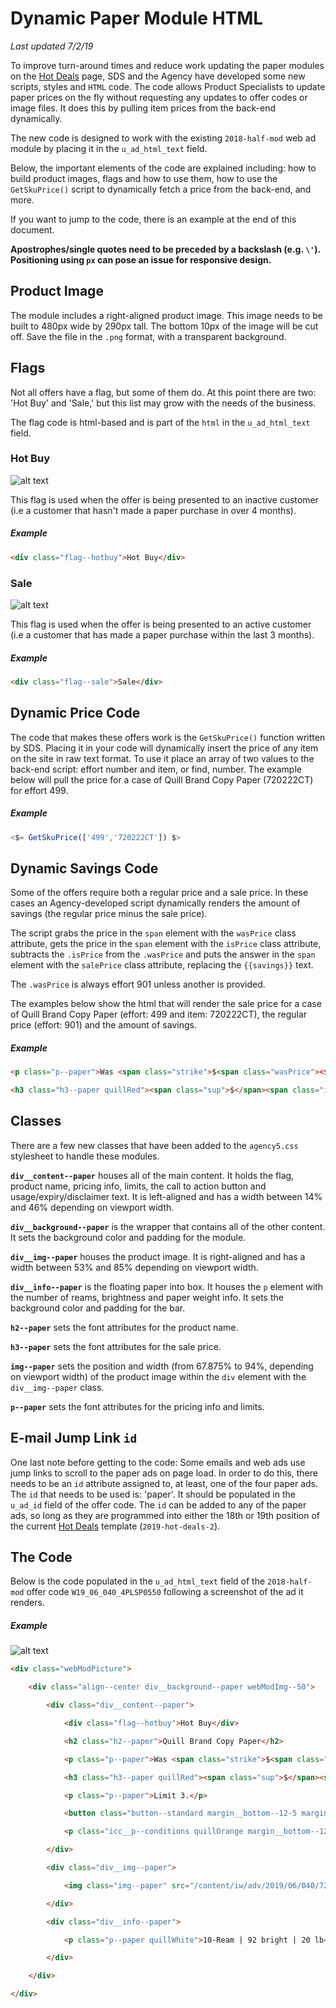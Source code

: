 # Dynamic Paper Module HTML
_Last updated 7/2/19_

To improve turn-around times and reduce work updating the paper modules on the [Hot Deals](https://www.quill.com/daily-deals/cbx/35.html) page, SDS and the Agency have developed some new scripts, styles and `HTML` code. The code allows Product Specialists to update paper prices on the fly without requesting any updates to offer codes or image files. It does this by pulling item prices from the back-end dynamically.

The new code is designed to work with the existing `2018-half-mod` web ad module by placing it in the `u_ad_html_text` field.

Below, the important elements of the code are explained including: how to build product images, flags and how to use them, how to use the `GetSkuPrice()` script to dynamically fetch a price from the back-end, and more.

If you want to jump to the code, there is an example at the end of this document.

__Apostrophes/single quotes need to be preceded by a backslash (e.g. `\'`). Positioning using `px` can pose an issue for responsive design.__

## Product Image
The module includes a right-aligned product image. This image needs to be built to 480px wide by 290px tall. The bottom 10px of the image will be cut off. Save the file in the `.png` format, with a transparent background.

## Flags
Not all offers have a flag, but some of them do. At this point there are two: 'Hot Buy' and 'Sale,' but this list may grow with the needs of the business.

The flag code is html-based and is part of the `html` in the `u_ad_html_text` field.

### Hot Buy
![alt text](https://www.quill.com/content/iw/images/documentation/hot-buy.png "Hot Buy flag screenshot")

This flag is used when the offer is being presented to an inactive customer (i.e a customer that hasn't made a paper purchase in over 4 months).

##### Example
```html
<div class="flag--hotbuy">Hot Buy</div>
```

### Sale
![alt text](https://www.quill.com/content/iw/images/documentation/sale.png "Sale flag screenshot")

This flag is used when the offer is being presented to an active customer (i.e a customer that has made a paper purchase within the last 3 months).

##### Example
```html
<div class="flag--sale">Sale</div>
```

## Dynamic Price Code
The code that makes these offers work is the `GetSkuPrice()` function written by SDS. Placing it in your code will dynamically insert the price of any item on the site in raw text format. To use it place an array of two values to the back-end script: effort number and item, or find, number. The example below will pull the price for a case of Quill Brand Copy Paper (720222CT) for effort 499.

##### Example
```javascript
<$= GetSkuPrice(['499','720222CT']) $>
```

## Dynamic Savings Code
Some of the offers require both a regular price and a sale price. In these cases an Agency-developed script dynamically renders the amount of savings (the regular price minus the sale price).

The script grabs the price in the `span` element with the `wasPrice` class attribute, gets the price in the `span` element with the `isPrice` class attribute, subtracts the `.isPrice` from the `.wasPrice` and puts the answer in the `span` element with the `salePrice` class attribute, replacing the `{{savings}}` text.

The `.wasPrice` is always effort 901 unless another is provided.

The examples below show the html that will render the sale price for a case of Quill Brand Copy Paper (effort: 499 and item: 720222CT), the regular price (effort: 901) and the amount of savings.

##### Example
```html
<p class="p--paper">Was <span class="strike">$<span class="wasPrice"><$= GetSkuPrice(['901','720222CT']) $></span></span> Save $<span class="savePrice">{{savings}}</span></p>

<h3 class="h3--paper quillRed"><span class="sup">$</span><span class="isPrice"><$= GetSkuPrice(['499','720222CT']) $></span></h3>
```

## Classes
There are a few new classes that have been added to the `agency5.css` stylesheet to handle these modules.

__`div__content--paper`__ houses all of the main content. It holds the flag, product name, pricing info, limits, the call to action button and usage/expiry/disclaimer text. It is left-aligned and has a width between 14% and 46% depending on viewport width.

__`div__background--paper`__ is the wrapper that contains all of the other content. It sets the background color and padding for the module.

__`div__img--paper`__ houses the product image. It is right-aligned and has a width between 53% and 85% depending on viewport width.

__`div__info--paper`__ is the floating paper into box. It houses the `p` element with the number of reams, brightness and paper weight info. It sets the background color and padding for the bar.

__`h2--paper`__ sets the font attributes for the product name.

__`h3--paper`__ sets the font attributes for the sale price.

__`img--paper`__ sets the position and width (from 67.875% to 94%, depending on viewport width) of the product image within the `div` element with the `div__img--paper` class.

__`p--paper`__ sets the font attributes for the pricing info and limits.

## E-mail Jump Link `id`
One last note before getting to the code: Some emails and web ads use jump links to scroll to the paper ads on page load. In order to do this, there needs to be an `id` attribute assigned to, at least, one of the four paper ads. The `id` that needs to be used is: 'paper'. It should be populated in the `u_ad_id` field of the offer code. The `id` can be added to any of the paper ads, so long as they are programmed into either the 18th or 19th position of the current [Hot Deals](https://www.quill.com/daily-deals/cbx/35.html) template (`2019-hot-deals-2`).
 
## The Code
Below is the code populated in the `u_ad_html_text` field of the `2018-half-mod` offer code `W19_06_040_4PLSP0550` following a screenshot of the ad it renders.

##### Example
![alt text](https://www.quill.com/content/iw/images/documentation/W19_06_040_4PLSP0550.png "W19_06_040_4PLSP0550 screenshot")

```html
<div class="webModPicture">

	<div class="align--center div__background--paper webModImg--50">

		<div class="div__content--paper">

			<div class="flag--hotbuy">Hot Buy</div>

			<h2 class="h2--paper">Quill Brand Copy Paper</h2>

			<p class="p--paper">Was <span class="strike">$<span class="wasPrice"><$= GetSkuPrice(['901','720222CT']) $></span></span> Save $<span class="savePrice">{{savings}}</span></p>

			<h3 class="h3--paper quillRed"><span class="sup">$</span><span class="isPrice"><$= GetSkuPrice(['510','720222CT']) $></span></h3>

			<p class="p--paper">Limit 3.</p>

			<button class="button--standard margin__bottom--12-5 margin__top--50 pfm scTrack" locater="carousel_1" onclick="showPriceInCart(this,\'200885\',\'510\',\'720222CT\')" sctype="pfm" sku="200885" title="Add to cart">Add to Cart</button>

			<p class="icc__p--conditions quillOrange margin__bottom--12-5" style="width:175px">No further discounts can be applied to the $<$= GetSkuPrice(['510','720222CT']) $> paper price.</p>

		</div>

		<div class="div__img--paper">

			<img class="img--paper" src="/content/iw/adv/2019/06/040/720222CT.png" alt="Quill Brand Copy Paper Case">

		</div>

		<div class="div__info--paper">

			<p class="p--paper quillWhite">10-Ream | 92 bright | 20 lb</p>

		</div>

	</div>

</div>
```